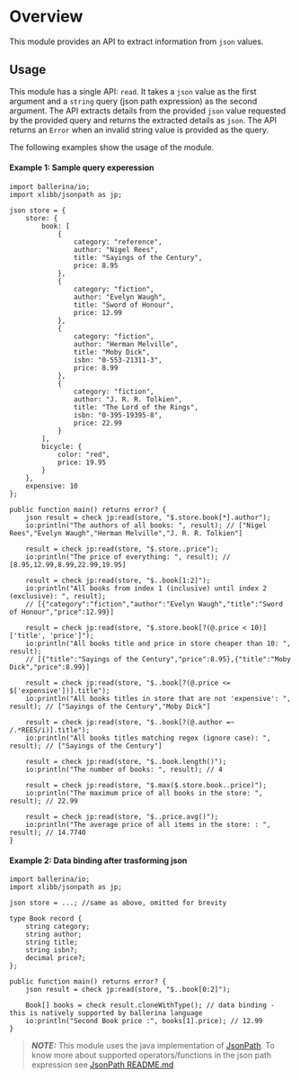 # Overview
This module provides an API to extract information from `json` values.

## Usage
This module has a single API: `read`. It takes a `json` value as the first argument and a `string` query (json path expression) as the second argument. The API extracts details from the provided `json` value requested by the provided query and returns the extracted details as `json`. The API returns an `Error` when an invalid string value is provided as the query.

The following examples show the usage of the module.

#### Example 1: Sample query experession 
```ballerina
import ballerina/io;
import xlibb/jsonpath as jp;

json store = {
    store: {
        book: [
            {
                category: "reference",
                author: "Nigel Rees",
                title: "Sayings of the Century",
                price: 8.95
            },
            {
                category: "fiction",
                author: "Evelyn Waugh",
                title: "Sword of Honour",
                price: 12.99
            },
            {
                category: "fiction",
                author: "Herman Melville",
                title: "Moby Dick",
                isbn: "0-553-21311-3",
                price: 8.99
            },
            {
                category: "fiction",
                author: "J. R. R. Tolkien",
                title: "The Lord of the Rings",
                isbn: "0-395-19395-8",
                price: 22.99
            }
        ],
        bicycle: {
            color: "red",
            price: 19.95
        }
    },
    expensive: 10
};

public function main() returns error? {
    json result = check jp:read(store, "$.store.book[*].author");
    io:println("The authors of all books: ", result); // ["Nigel Rees","Evelyn Waugh","Herman Melville","J. R. R. Tolkien"]

    result = check jp:read(store, "$.store..price");
    io:println("The price of everything: ", result); // [8.95,12.99,8.99,22.99,19.95]

    result = check jp:read(store, "$..book[1:2]");
    io:println("All books from index 1 (inclusive) until index 2 (exclusive): ", result);
    // [{"category":"fiction","author":"Evelyn Waugh","title":"Sword of Honour","price":12.99}]

    result = check jp:read(store, "$.store.book[?(@.price < 10)]['title', 'price']");
    io:println("All books title and price in store cheaper than 10: ", result);
    // [{"title":"Sayings of the Century","price":8.95},{"title":"Moby Dick","price":8.99}]
    
    result = check jp:read(store, "$..book[?(@.price <= $['expensive'])].title");
    io:println("All books titles in store that are not 'expensive': ", result); // ["Sayings of the Century","Moby Dick"]

    result = check jp:read(store, "$..book[?(@.author =~ /.*REES/i)].title");
    io:println("All books titles matching regex (ignore case): ", result); // ["Sayings of the Century"]

    result = check jp:read(store, "$..book.length()");
    io:println("The number of books: ", result); // 4

    result = check jp:read(store, "$.max($.store.book..price)");
    io:println("The maximum price of all books in the store: ", result); // 22.99

    result = check jp:read(store, "$..price.avg()");
    io:println("The average price of all items in the store: : ", result); // 14.7740
}
```

#### Example 2: Data binding after trasforming json
```ballerina
import ballerina/io;
import xlibb/jsonpath as jp;

json store = ...; //same as above, omitted for brevity

type Book record {
    string category;
    string author;
    string title;
    string isbn?;
    decimal price?;
};

public function main() returns error? {
    json result = check jp:read(store, "$..book[0:2]");

    Book[] books = check result.cloneWithType(); // data binding - this is natively supported by ballerina language
    io:println("Second Book price :", books[1].price); // 12.99
}
```

> **_NOTE:_** 
This module uses the java implementation of [JsonPath](https://github.com/json-path/JsonPath). To know more about supported operators/functions in the json path expression see [JsonPath README.md](https://github.com/json-path/JsonPath/blob/master/README.md)